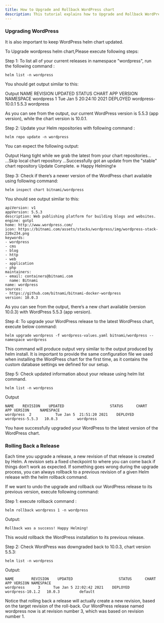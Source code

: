 ```yaml
---
title: How to Upgrade and Rollback WordPress chart 
description: This tutorial explains how to Upgrade and Rollback WordPress helm chart
---
```




### Upgrading WordPress

It is also important to keep WordPress helm chart updated. 

To Upgrade wordpress helm chart,Please execute following steps:

Step 1: To list all of your current releases in namespace "wordpress", run the following command :

```execute
helm list -n wordpress
``` 
You should get output similar to this:

Output
NAME        REVISION    UPDATED                     STATUS      CHART           APP VERSION NAMESPACE
wordpress      1           Tue Jan 5 20:24:10 2021    DEPLOYED    wordpress-10.0.1   5.5.3     wordpress

As you can see from the output, our current WordPress version is 5.5.3 (app version), while the chart version is 10.0.1. 

Step 2: Update your Helm repositories with following command :

```execute
helm repo update -n wordpress
```
 
You can expect the following output:

Output
Hang tight while we grab the latest from your chart repositories...
...Skip local chart repository
...Successfully got an update from the "stable" chart repository
Update Complete. ⎈ Happy Helming!⎈ 


Step 3: Check if there’s a newer version of the WordPress chart available using following command:

```execute
helm inspect chart bitnami/wordpress
``` 

You should see output similar to this:

```
apiVersion: v1
appVersion: 5.5.3
description: Web publishing platform for building blogs and websites.
engine: gotpl
home: http://www.wordpress.com/
icon: https://bitnami.com/assets/stacks/wordpress/img/wordpress-stack-220x234.png
keywords:
- wordpress
- cms
- blog
- http
- web
- application
- php
maintainers:
- email: containers@bitnami.com
  name: Bitnami
name: wordpress
sources:
- https://github.com/bitnami/bitnami-docker-wordpress
version: 10.0.3
```

As you can see from the output, there’s a new chart available (version 10.0.3) with WordPress 5.5.3 (app version). 

Step 4: To upgrade your WordPress release to the latest WordPress chart, execute below command:

```execute
helm upgrade wordpress -f wordpress-values.yaml bitnami/wordpress --namespace wordpress
```
 
This command will produce output very similar to the output produced by helm install. It is important to provide the same configuration file we used when installing the WordPress chart for the first time, as it contains the custom database settings we defined for our setup.

Step 5: Check updated information about your release using helm list command.

```execute
helm list -n wordpress
``` 

Output
```
NAME    REVISION    UPDATED                     STATUS      CHART           APP VERSION     NAMESPACE
wordpress  2           Tue Jan 5  21:51:20 2021    DEPLOYED    wordpress-5.5.3   10.0.3         wordpress
```

You have successfully upgraded your WordPress to the latest version of the WordPress chart.


### Rolling Back a Release

Each time you upgrade a release, a new revision of that release is created by Helm. A revision sets a fixed checkpoint to where you can come back if things don’t work as expected. 
If something goes wrong during the upgrade process, you can always rollback to a previous revision of a given Helm release with the helm rollback command.


If we want to undo the upgrade and rollback our WordPress release to its previous version, execute following command:

Step 1: execute rollback command :

```execute
helm rollback wordpress 1 -n wordpress
```

Output:
```
Rollback was a success! Happy Helming!
```
 
This would rollback the WordPress installation to its previous release. 

Step 2: Check WordPress was downgraded back to 10.0.3, chart version 5.5.3:

```execute
helm list -n wordpress
``` 

Output:

```
NAME        REVISION    UPDATED                     STATUS      CHART           APP VERSION NAMESPACE
wordpress      3      Tue Jan 5 22:02:42 2021    DEPLOYED    wordpress-10.1.2   10.0.3         default  
```

Notice that rolling back a release will actually create a new revision, based on the target revision of the roll-back. Our WordPress release named wordpress now is at revision number 3, which was based on revision number 1.

